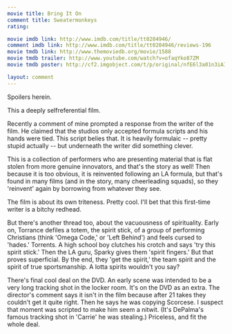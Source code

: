 ```yaml
---
movie title: Bring It On
comment title: Sweatermonkeys
rating: 

movie imdb link: http://www.imdb.com/title/tt0204946/
comment imdb link: http://www.imdb.com/title/tt0204946/reviews-196
movie tmdb link: http://www.themoviedb.org/movie/1588
movie tmdb trailer: http://www.youtube.com/watch?v=ofaqYko87ZM
movie tmdb poster: http://cf2.imgobject.com/t/p/original/nfE6l3a01n3iAIM8CJPJvaDcRSK.jpg

layout: comment
---
```


Spoilers herein.

This a deeply selfreferential film. 

Recently a comment of mine prompted a response from the writer of the film. He claimed that the studios only accepted formula scripts and his hands were tied. This script belies that. It is heavily formulaic -- pretty stupid actually -- but underneath the writer did something clever.

This is a collection of performers who are presenting material that is flat stolen from more genuine innovators, and that's the story as well! Then because it is too obvious, it is reinvented following an LA formula, but that's found in many films (and in the story, many cheerleading squads), so they 'reinvent' again by borrowing from whatever they see.

The film is about its own triteness. Pretty cool. I'll bet that this first-time writer is a bitchy redhead.

But there's another thread too, about the vacuousness of spirituality. Early on, Torrance defiles a totem, the spirit stick, of a group of performing Christians (think 'Omega Code,' or 'Left Behind') and feels cursed to 'hades.' Torrents. A high school boy clutches his crotch and says 'try this spirit stick.' Then the LA guru, Sparky gives them 'spirit fingers.' But that proves superficial. By the end, they 'get the spirit,' the team spirit and the spirit of true sportsmanship. A lotta spirits wouldn't you say?

There's final cool deal on the DVD. An early scene was intended to be a very long tracking shot in the locker room. It's on the DVD as an extra. The director's comment says it isn't in the film because after 21 takes they couldn't get it quite right. Then he says he was copying Scorcese. I suspect that moment was scripted to make him seem a nitwit. (It's DePalma's famous tracking shot in 'Carrie' he was stealing.) Priceless, and fit the whole deal.